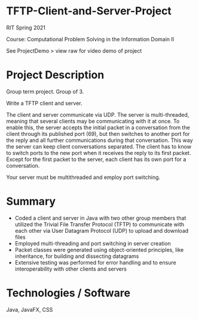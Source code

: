 # TFTP-Client-and-Server-Project

RIT Spring 2021

Course: Computational Problem Solving in the Information Domain II

See ProjectDemo > view raw for video demo of project

# Project Description

Group term project. Group of 3.

Write a TFTP client and server.

The client and server communicate via UDP. The server is multi-threaded, meaning that several clients may be communicating with it at once. To enable this, the server accepts the initial packet in a conversation from the client through its published port (69), but then switches to another port for the reply and all further communications during that conversation. This way the server can keep client conversations separated. The client has to know to switch ports to the new port when it receives the reply to its first packet. Except for the first packet to the server, each client has its own port for a conversation.

Your server must be multithreaded and employ port switching.

# Summary
- Coded a client and server in Java with two other group members that utilized the Trivial File Transfer Protocol (TFTP) to communicate with each other via User Datagram Protocol (UDP) to upload and download files
- Employed multi-threading and port switching in server creation
- Packet classes were generated using object-oriented principles, like inheritance, for building and dissecting datagrams
- Extensive testing was performed for error handling and to ensure interoperability with other clients and servers

# Technologies / Software

Java, JavaFX, CSS
